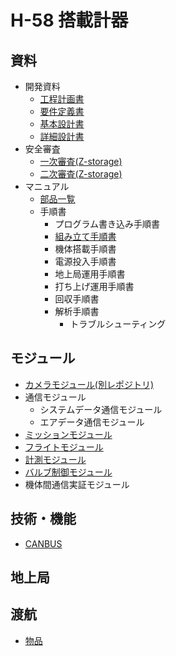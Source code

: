 # H-58 搭載計器

## 資料

- 開発資料
  - [工程計画書](./Documents/Materials/Schedule.md)
  - [要件定義書](./Documents/Materials/RequirementsDocument.md)
  - [基本設計書](./Documents/Materials/BasicDesignDocument.md)
  - [詳細設計書](./Documents/Materials/DetailedDesignDocument.md)
- 安全審査
  - [一次審査(Z-storage)](https://docs.google.com/document/d/1F-2k9H3952sz7PHYDDPXtUgwHEACfZ0U/edit?usp=sharing&ouid=102715455383884127068&rtpof=true&sd=true)
  - [二次審査(Z-storage)](https://drive.google.com/file/d/1VNDg2A9r9_NxHciDonn3Oh5dWTKx7AV1/view?usp=sharing)
- マニュアル
  - [部品一覧](./Documents/Materials/Manual/PartsList.md)
  - 手順書
    - プログラム書き込み手順書
    - [組み立て手順書](./Documents/Materials/Manual/Procedure/AssemblyProcedure.md)
    - 機体搭載手順書
    - 電源投入手順書
    - 地上局運用手順書
    - 打ち上げ運用手順書
    - 回収手順書
    - 解析手順書
      - トラブルシューティング

## モジュール

- [カメラモジュール(別レポジトリ)](https://github.com/tokai-student-rocket-project/Camera-Module)
- 通信モジュール
  - システムデータ通信モジュール
  - エアデータ通信モジュール
- [ミッションモジュール](./Components/Modules/MissionModule/)
- [フライトモジュール](./Components/Modules/FlightModule/)
- [計測モジュール](./Components/Modules/SensingModule/)
- [バルブ制御モジュール](./Components/Modules/ValveContolModule/)
- 機体間通信実証モジュール

## 技術・機能

- [CANBUS](./Documents/Materials/Features/CANBUS.md)

## 地上局

## 渡航

- [物品](./Documents/Materials/ODEKEKE_List.md)

